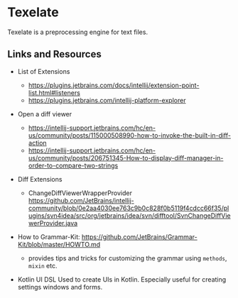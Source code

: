 # Texelate
Texelate is a preprocessing engine for text files. 


## Links and Resources
- List of Extensions
  - https://plugins.jetbrains.com/docs/intellij/extension-point-list.html#listeners
  - https://plugins.jetbrains.com/intellij-platform-explorer
- Open a diff viewer
  - https://intellij-support.jetbrains.com/hc/en-us/community/posts/115000508990-how-to-invoke-the-built-in-diff-action
  - https://intellij-support.jetbrains.com/hc/en-us/community/posts/206751345-How-to-display-diff-manager-in-order-to-compare-two-strings 
  
- Diff Extensions
  * ChangeDiffViewerWrapperProvider https://github.com/JetBrains/intellij-community/blob/0e2aa4030ee763c9b0c828f0b5119f4cdcc66f35/plugins/svn4idea/src/org/jetbrains/idea/svn/difftool/SvnChangeDiffViewerProvider.java

- How to Grammar-Kit: https://github.com/JetBrains/Grammar-Kit/blob/master/HOWTO.md
  - provides tips and tricks for customizing the grammar using `methods`, `mixin` etc.

- Kotlin UI DSL
  Used to create UIs in Kotlin. Especially useful for creating settings windows and forms.

